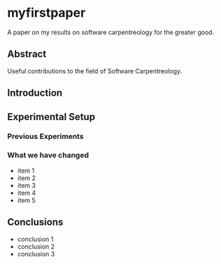 # myfirstpaper
A paper on my results on software carpentreology for the greater good.

## Abstract
Useful contributions to the field of Software Carpentreology.

## Introduction

## Experimental Setup
### Previous Experiments
### What we have changed
- item 1
- item 2
- item 3
- item 4
- item 5

## Conclusions
- conclusion 1
- conclusion 2
- conclusion 3

